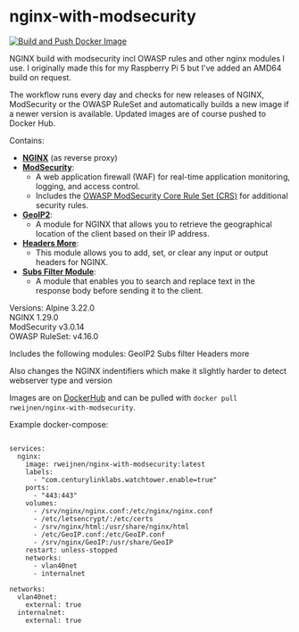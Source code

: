# nginx-with-modsecurity

[![Build and Push Docker Image](https://github.com/rweijnen/nginx-with-modsecurity-rpi/actions/workflows/docker-image.yml/badge.svg)](https://github.com/rweijnen/nginx-with-modsecurity-rpi/actions/workflows/docker-image.yml)

NGINX build with modsecurity incl OWASP rules and other nginx modules I use.
I originally made this for my Raspberry Pi 5 but I've added an AMD64 build on request.

The workflow runs every day and checks for new releases of NGINX, ModSecurity or the OWASP RuleSet and automatically builds a new image if a newer version is available.
Updated images are of course pushed to Docker Hub.

Contains:
- **[NGINX](http://nginx.org/)** (as reverse proxy)
- **[ModSecurity](https://github.com/SpiderLabs/ModSecurity)**:
  - A web application firewall (WAF) for real-time application monitoring, logging, and access control.
  - Includes the [OWASP ModSecurity Core Rule Set (CRS)](https://github.com/coreruleset/coreruleset) for additional security rules.
- **[GeoIP2](https://github.com/leev/ngx_http_geoip2_module)**:
  - A module for NGINX that allows you to retrieve the geographical location of the client based on their IP address.
- **[Headers More](https://github.com/openresty/headers-more-nginx-module)**:
  - This module allows you to add, set, or clear any input or output headers for NGINX.
- **[Subs Filter Module](https://nginx.org/en/docs/http/ngx_http_sub_module.html)**:
  - A module that enables you to search and replace text in the response body before sending it to the client.

Versions:
Alpine <!--ALPINE_VERSION-->3.22.0<!--ALPINE_VERSION-->  
NGINX <!--NGINX_VERSION-->1.29.0<!--NGINX_VERSION-->  
ModSecurity <!--MODSECURITY_VERSION-->v3.0.14<!--MODSECURITY_VERSION-->  
OWASP RuleSet: <!--OWASP_RULESET_VERSION-->v4.16.0<!--OWASP_RULESET_VERSION-->  

Includes the following modules:
GeoIP2
Subs filter
Headers more

Also changes the NGINX indentifiers which make it slightly harder to detect webserver type and version

Images are on [DockerHub](https://hub.docker.com/r/rweijnen/nginx-with-modsecurity) and can be pulled with `docker pull rweijnen/nginx-with-modsecurity`.

Example docker-compose:
```version: '3.7'

services:
  nginx:
    image: rweijnen/nginx-with-modsecurity:latest
    labels:
      - "com.centurylinklabs.watchtower.enable=true"
    ports:
      - "443:443"
    volumes:
      - /srv/nginx/nginx.conf:/etc/nginx/nginx.conf
      - /etc/letsencrypt/:/etc/certs
      - /srv/nginx/html:/usr/share/nginx/html
      - /etc/GeoIP.conf:/etc/GeoIP.conf
      - /srv/nginx/GeoIP:/usr/share/GeoIP
    restart: unless-stopped
    networks:
      - vlan40net
      - internalnet

networks:
  vlan40net:
    external: true
  internalnet:
    external: true
```
